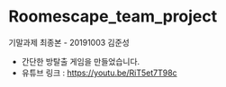 # Roomescape_team_project
기말과제 최종본 - 20191003 김준성
* 간단한 방탈출 게임을 만들었습니다.
* 유튜브 링크 : https://youtu.be/RiT5et7T98c
